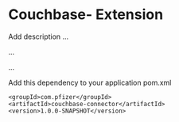 # Couchbase- Extension

Add description ...


...


...


Add this dependency to your application pom.xml

```
<groupId>com.pfizer</groupId>
<artifactId>couchbase-connector</artifactId>
<version>1.0.0-SNAPSHOT</version>
```
